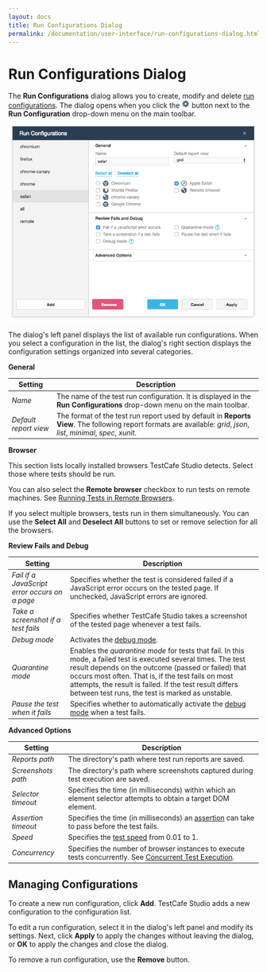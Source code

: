 ```yaml
---
layout: docs
title: Run Configurations Dialog
permalink: /documentation/user-interface/run-configurations-dialog.html
---
```

# Run Configurations Dialog

The **Run Configurations** dialog allows you to create, modify and delete [run configurations](../working-with-testcafe-studio/running-tests.md#run-configurations).
The dialog opens when you click the ![Settings button](../../images/working-with-testcafe-studio/settings-icon.png) button next to the **Run Configuration** drop-down menu on the main toolbar.

![Run Configurations Dialog](../../images/working-with-testcafe-studio/run-configurations-dialog.png)

The dialog's left panel displays the list of available run configurations. When you select a configuration in the list, the dialog's right section displays the configuration settings organized into several categories.

**General**

Setting | Description
------- | -------------
*Name* | The name of the test run configuration. It is displayed in the **Run Configurations** drop-down menu on the main toolbar.
*Default report view* | The format of the test run report used by default in **Reports View**. The following report formats are available: *grid*, *json*, *list*, *minimal*, *spec*, *xunit*.

**Browser**

This section lists locally installed browsers TestCafe Studio detects. Select those where tests should be run.

You can also select the **Remote browser** checkbox to run tests on remote machines. See [Running Tests in Remote Browsers](../working-with-testcafe-studio/running-tests.md#running-tests-in-remote-browsers).

If you select multiple browsers, tests run in them simultaneously. You can use the **Select All** and **Deselect All** buttons to set or remove selection for all the browsers.

**Review Fails and Debug**

Setting                                         | Description
----------------------------------------------- | -----------
*Fail if a JavaScript error occurs on a page* | Specifies whether the test is considered failed if a JavaScript error occurs on the tested page. If unchecked, JavaScript errors are ignored.
*Take a screenshot if a test fails* | Specifies whether TestCafe Studio takes a screenshot of the tested page whenever a test fails.
*Debug mode* | Activates the [debug mode](../working-with-testcafe-studio/debugging-tests.md#debugging-recorded-tests).
*Quarantine mode* | Enables the *quarantine mode* for tests that fail. In this mode, a failed test is executed several times. The test result depends on the outcome (passed or failed) that occurs most often. That is, if the test fails on most attempts, the result is failed. If the test result differs between test runs, the test is marked as unstable.
*Pause the test when it fails* | Specifies whether to automatically activate the [debug mode](../working-with-testcafe-studio/debugging-tests.md#debugging-recorded-tests) when a test fails.

**Advanced Options**

Setting | Description
-------- | -------------
*Reports path* | The directory's path where test run reports are saved.
*Screenshots path* | The directory's path where screenshots captured during test execution are saved.
*Selector timeout* | Specifies the time (in milliseconds) within which an element selector attempts to obtain a target DOM element.
*Assertion timeout* | Specifies the time (in milliseconds) an [assertion](../working-with-testcafe-studio/recording-tests/test-actions/assetions.md) can take to pass before the test fails.
*Speed* | Specifies the [test speed](../working-with-testcafe-studio/debugging-tests.md#test-speed) from 0.01 to 1.
*Concurrency* | Specifies the number of browser instances to execute tests concurrently. See [Concurrent Test Execution](../working-with-testcafe-studio/running-tests.md#concurrent-test-execution).

## Managing Configurations

To create a new run configuration, click **Add**. TestCafe Studio adds a new configuration to the configuration list.

To edit a run configuration, select it in the dialog's left panel and modify its settings. Next, click **Apply** to apply the changes without leaving the dialog, or **OK** to apply the changes and close the dialog.

To remove a run configuration, use the **Remove** button.
